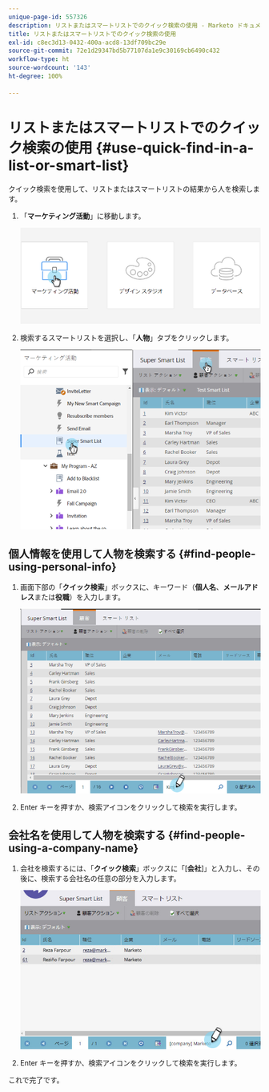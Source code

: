 ```yaml
---
unique-page-id: 557326
description: リストまたはスマートリストでのクイック検索の使用 - Marketo ドキュメント - 製品ドキュメント
title: リストまたはスマートリストでのクイック検索の使用
exl-id: c8ec3d13-0432-400a-acd8-13df709bc29e
source-git-commit: 72e1d29347bd5b77107da1e9c30169cb6490c432
workflow-type: ht
source-wordcount: '143'
ht-degree: 100%

---
```


# リストまたはスマートリストでのクイック検索の使用 {#use-quick-find-in-a-list-or-smart-list}

クイック検索を使用して、リストまたはスマートリストの結果から人を検索します。

1. 「**マーケティング活動**」に移動します。

   ![](assets/login-marketing-activities.png)

1. 検索するスマートリストを選択し、「**人物**」タブをクリックします。

   ![](assets/smartlistpeople.png)

## 個人情報を使用して人物を検索する {#find-people-using-personal-info}

1. 画面下部の「**クイック検索**」ボックスに、キーワード（**個人名**、**メールアドレス**&#x200B;または&#x200B;**役職**）を入力します。

   ![](assets/searchpeople.png)

1. Enter キーを押すか、検索アイコンをクリックして検索を実行します。

## 会社名を使用して人物を検索する {#find-people-using-a-company-name}

1. 会社を検索するには、「**クイック検索**」ボックスに「[**会社**]」と入力し、その後に、検索する会社名の任意の部分を入力します。

   ![](assets/supersmartlistsearch.jpg)

1. Enter キーを押すか、検索アイコンをクリックして検索を実行します。

これで完了です。
